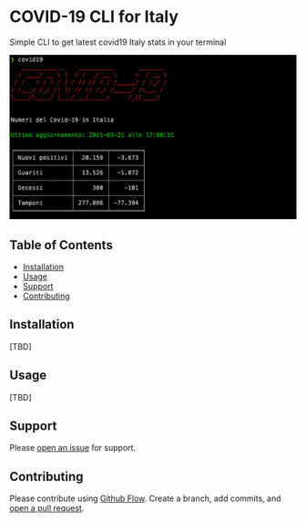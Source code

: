 # COVID-19 CLI for Italy
Simple CLI to get latest covid19 Italy stats in your terminal

![Alt text](images/covid19-0.0.1.png "Title")

## Table of Contents

- [Installation](#installation)
- [Usage](#usage)
- [Support](#support)
- [Contributing](#contributing)

## Installation
[TBD]

## Usage
[TBD]


## Support

Please [open an issue](https://github.com/mantovanig/covid19-cli/issues/new) for support.

## Contributing

Please contribute using [Github Flow](https://guides.github.com/introduction/flow/). Create a branch, add commits, and [open a pull request](https://github.com/mantovanig/covid19-cli/compare/).